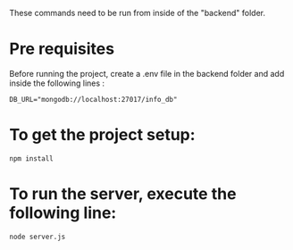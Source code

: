 These commands need to be run from inside of the "backend" folder.


# Pre requisites 

Before running the project, create a .env file in the backend folder and add inside the following lines :

```
DB_URL="mongodb://localhost:27017/info_db"
```

# To get the project setup:
```
npm install
```

# To run the server, execute the following line:
```
node server.js
```